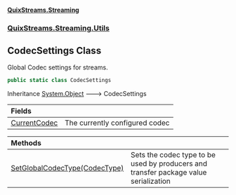 #### [QuixStreams.Streaming](index.md 'index')
### [QuixStreams.Streaming.Utils](QuixStreams.Streaming.Utils.md 'QuixStreams.Streaming.Utils')

## CodecSettings Class

Global Codec settings for streams.

```csharp
public static class CodecSettings
```

Inheritance [System.Object](https://docs.microsoft.com/en-us/dotnet/api/System.Object 'System.Object') &#129106; CodecSettings

| Fields | |
| :--- | :--- |
| [CurrentCodec](CodecSettings.CurrentCodec.md 'QuixStreams.Streaming.Utils.CodecSettings.CurrentCodec') | The currently configured codec |

| Methods | |
| :--- | :--- |
| [SetGlobalCodecType(CodecType)](CodecSettings.SetGlobalCodecType(CodecType).md 'QuixStreams.Streaming.Utils.CodecSettings.SetGlobalCodecType(QuixStreams.Telemetry.Models.CodecType)') | Sets the codec type to be used by producers and transfer package value serialization |
